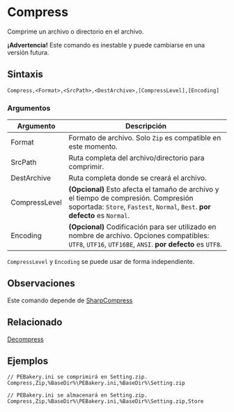 # Compress

Comprime un archivo o directorio en el archivo.

**¡Advertencia!** Este comando es inestable y puede cambiarse en una versión futura.

## Sintaxis

```pebakery
Compress,<Format>,<SrcPath>,<DestArchive>,[CompressLevel],[Encoding]
```

### Argumentos

| Argumento | Descripción |
| --- | --- |
| Format | Formato de archivo. Solo `Zip` es compatible en este momento. |
| SrcPath | Ruta completa del archivo/directorio para comprimir. |
| DestArchive | Ruta completa donde se creará el archivo. |
| CompressLevel | **(Opcional)** Esto afecta el tamaño de archivo y el tiempo de compresión. Compresión soportada: `Store`, `Fastest`, `Normal`, `Best`. **por defecto** es `Normal`. |
| Encoding | **(Opcional)** Codificación para ser utilizado en nombre de archivo. Opciones compatibles: `UTF8`, `UTF16`, `UTF16BE`, `ANSI`. **por defecto** es `UTF8`. |

`CompressLevel` y `Encoding` se puede usar de forma independiente.

## Observaciones

Este comando depende de [SharpCompress](https://github.com/adamhathcock/sharpcompress)

## Relacionado

[Decompress](./Decompress.md)

## Ejemplos

```pebakery
// PEBakery.ini se comprimirá en Setting.zip.
Compress,Zip,%BaseDir%\PEBakery.ini,%BaseDir%\Setting.zip
```

```pebakery
// PEBakery.ini se almacenará en Setting.zip.
Compress,Zip,%BaseDir%\PEBakery.ini,%BaseDir%\Setting.zip,Store
```
